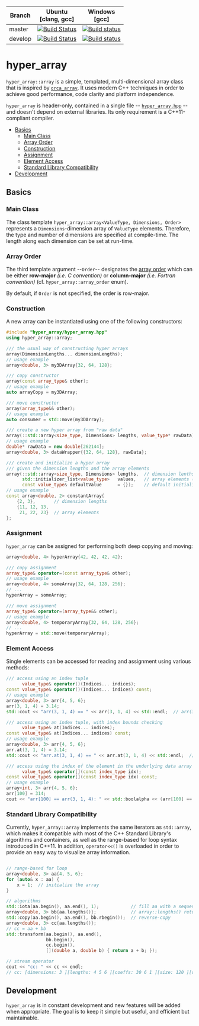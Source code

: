| Branch | Ubuntu<br>[clang, gcc] | Windows<br>[gcc] |
|---|---|---|
| master | [![Build Status](https://travis-ci.org/maddouri/hyper_array.svg?branch=master)](https://travis-ci.org/maddouri/hyper_array) | [![Build status](https://ci.appveyor.com/api/projects/status/biuk160w3wlpj5ej/branch/master?svg=true)](https://ci.appveyor.com/project/maddouri/hyper-array/branch/master) |
| develop | [![Build Status](https://travis-ci.org/maddouri/hyper_array.svg?branch=develop)](https://travis-ci.org/maddouri/hyper_array) | [![Build status](https://ci.appveyor.com/api/projects/status/biuk160w3wlpj5ej/branch/develop?svg=true)](https://ci.appveyor.com/project/maddouri/hyper-array/branch/develop) |

# hyper_array

`hyper_array::array` is a simple, templated, multi-dimensional array class that is inspired by [`orca_array`](https://github.com/astrobiology/orca_array). It uses modern C++ techniques in order to achieve good performance, code clarity and platform independence.

`hyper_array` is header-only, contained in a single file -- [`hyper_array.hpp`](include/hyper_array/hyper_array.hpp) -- and doesn't depend on external libraries. Its only requirement is a C++11-compliant compiler.

<!--
grep -e '^#\+' README.md | sed 's/#\{3\}/    */' | sed 's/#\{2\}/  */' | sed 's/#\{1\}/*/' | sed 's/^\([^A-Za-z]\+\)\(.\+\)$/\1[\2](#\2)/'
-->

  * [Basics](#basics)
    * [Main Class](#main-class)
    * [Array Order](#array-order)
    * [Construction](#construction)
    * [Assignment](#assignment)
    * [Element Access](#element-access)
    * [Standard Library Compatibility](#standard-library-compatibility)
  * [Development](#development)



## Basics

### Main Class

The class template `hyper_array::array<ValueType, Dimensions, Order>` represents a `Dimensions`-dimension array of `ValueType` elements. Therefore, the type and number of dimensions are specified at compile-time. The length along each dimension can be set at run-time.

### Array Order

The third template argument --`Order`-- designates the [array order](https://en.wikipedia.org/wiki/Row-major_order) which can be either **row-major** _(i.e. C convention)_ or **column-major** _(i.e. Fortran convention)_ (cf. `hyper_array::array_order` enum).

By default, if `Order` is not specified, the order is row-major.

### Construction

A new array can be instantiated using one of the following constructors:

```c++
#include "hyper_array/hyper_array.hpp"
using hyper_array::array;

/// the usual way of constructing hyper arrays
array(DimensionLengths... dimensionLengths);
// usage example
array<double, 3> my3DArray{32, 64, 128};

/// copy constructor
array(const array_type& other);
// usage example
auto arrayCopy = my3DArray;

/// move constructor
array(array_type&& other);
// usage example
auto consumer = std::move(my3DArray);

/// create a new hyper array from "raw data"
array(::std::array<size_type, Dimensions> lengths, value_type* rawData);
// usage example
double* rawData = new double[262144];
array<double, 3> dataWrapper{{32, 64, 128}, rawData};

/// create and initialize a hyper array
/// given the dimension lengths and the array elements
array(::std::array<size_type, Dimensions> lengths,  // dimension lenths
      std::initializer_list<value_type>   values,   // array elements (you can provide less than size() elements)
      const value_type& defaultValue      = {});    // default initialization value (in case values.size() < size())
// usage example
const array<double, 2> constantArray{
    {2, 3},       // dimension lengths
    {11, 12, 13,
     21, 22, 23}  // array elements
};

```

### Assignment

`hyper_array` can be assigned for performing both deep copying and moving:

```c++
array<double, 4> hyperArray{42, 42, 42, 42};

/// copy assignment
array_type& operator=(const array_type& other);
// usage example
array<double, 4> someArray{32, 64, 128, 256};
// ...
hyperArray = someArray;

/// move assignment
array_type& operator=(array_type&& other);
// usage example
array<double, 4> temporaryArray{32, 64, 128, 256};
// ...
hyperArray = std::move(temporaryArray);
```

### Element Access

Single elements can be accessed for reading and assignment using various methods:

```c++
/// access using an index tuple
      value_type& operator()(Indices... indices);
const value_type& operator()(Indices... indices) const;
// usage example
array<double, 3> arr{4, 5, 6};
arr(3, 1, 4) = 3.14;
std::cout << "arr(3, 1, 4) == " << arr(3, 1, 4) << std::endl;  // arr(3, 1, 4) = 3.14

/// access using an index tuple, with index bounds checking
      value_type& at(Indices... indices);
const value_type& at(Indices... indices) const;
// usage example
array<double, 3> arr{4, 5, 6};
arr.at(3, 1, 4) = 3.14;
std::cout << "arr.at(3, 1, 4) == " << arr.at(3, 1, 4) << std::endl;  // arr.at(3, 1, 4) = 3.14

/// access using the index of the element in the underlying data array
      value_type& operator[](const index_type idx);
const value_type& operator[](const index_type idx) const;
// usage example
array<int, 3> arr{4, 5, 6};
arr[100] = 314;
cout << "arr[100] == arr(3, 1, 4): " << std::boolalpha << (arr[100] == arr(3, 1, 4)) << endl;  // arr[100] == arr(3, 1, 4): true
```

### Standard Library Compatibility

Currently, `hyper_array::array` implements the same iterators as `std::array`, which makes it compatible with most of the C++ Standard Library's algorithms and containers, as well as the range-based for loop syntax introduced in C++11. In addition, `operator<<()` is overloaded in order to provide an easy way to visualize array information.

```c++

// range-based for loop
array<double, 3> aa{4, 5, 6};
for (auto& x : aa) {
    x = 1;  // initialize the array
}

// algorithms
std::iota(aa.begin(), aa.end(), 1);            // fill aa with a sequence of consecutive numbers
array<double, 3> bb{aa.lengths()};             // array::lengths() returns the lengths along each direction
std::copy(aa.begin(), aa.end(), bb.rbegin());  // reverse-copy
array<double, 3> cc{aa.lengths()};
// cc = aa + bb
std::transform(aa.begin(), aa.end(),
               bb.begin(),
               cc.begin(),
               [](double a, double b) { return a + b; });

// stream operator
cout << "cc: " << cc << endl;
// cc: [dimensions: 3 ][lengths: 4 5 6 ][coeffs: 30 6 1 ][size: 120 ][data: 121 121 121 ...]
```

## Development

`hyper_array` is in constant development and new features will be added when appropriate. The goal is to keep it simple but useful, and efficient but maintainable.
